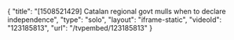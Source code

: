 {
    "title": "[1508521429] Catalan regional govt mulls when to declare independence",
    "type": "solo",
    "layout": "iframe-static",
    "videoId": "123185813",
    "url": "\/tvpembed\/123185813"
}